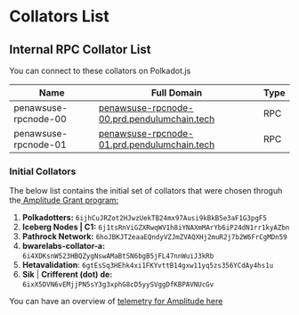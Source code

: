 # Collators List

## Internal RPC Collator List

You can connect to these collators on Polkadot.js

| Name                 | Full Domain                                                                                      | Type |
| -------------------- | ------------------------------------------------------------------------------------------------ | ---- |
| penawsuse-rpcnode-00 | [penawsuse-rpcnode-00.prd.pendulumchain.tech](wss://penawsuse-rpcnode-00.prd.pendulumchain.tech) | RPC  |
| penawsuse-rpcnode-01 | [penawsuse-rpcnode-01.prd.pendulumchain.tech](wss://penawsuse-rpcnode-01.prd.pendulumchain.tech) | RPC  |

### Initial Collators

The below list contains the initial set of collators that were chosen throguh the[ Amplitude Grant program:](../../../community/amplitude-grants-program.md)

1. **Polkadotters:** `6ijhCuJRZot2HJwzUekTB24mx97Ausi9kBkB5e3aF1G3pgF5`
2. **Iceberg Nodes | C1:** `6j1tsRnViGZXRwqWV1h8iYNAXmMArYb6iP24dN1rr1kyAZbn`
3. **Pathrock Network:** `6hoJBKJT2eaaEQndyVZJmZVAQXHj2muR2j7b2W6FrCgMDn59`
4. **bwarelabs-collator-a:** `6i4XDKsnW523HBQZygNswAMaBtSN6bgB5jFL47nnWuiJ3kRb`
5. **Hetavalidation**: `6gtEsSq3HEhk4xi1FKYvttB14gxw11yq5zs356YCdAy4hs1u`
6. **Sik** | **Crifferent (dot) de:** `6ixX5DVN6vEMjjPN5sY3g3xphG8cD5yySVggDfKBPAVNUcGv`

You can have an overview of [telemetry for Amplitude here](https://telemetry.polkadot.io/#/0xcceae7f3b9947cdb67369c026ef78efa5f34a08fe5808d373c04421ecf4f1aaf)
